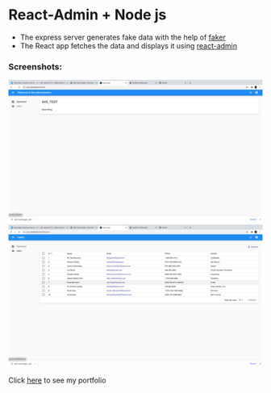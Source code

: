 # React-Admin + Node js
* The express server generates fake data with the help of [faker](https://github.com/Marak/Faker.js)
* The React app fetches the data and displays it using [react-admin](https://github.com/marmelab/react-admin)

### Screenshots:
![Dashboard](./test_admin/assets/dashboard.png)
![Users](./test_admin/assets/users.png)

Click [here](https://davidsling.in) to see my portfolio
